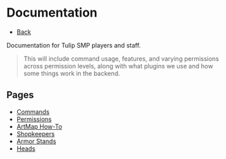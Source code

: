 # Documentation

- [Back](/)

Documentation for Tulip SMP players and staff. 

> This will include command usage, features, and varying permissions across permission levels, along with what plugins we use and how some things work in the backend.

## Pages

- [Commands](commands)
- [Permissions](permissions)
- [ArtMap How-To](artmap)
- [Shopkeepers](shopkeepers)
- [Armor Stands](armorstands)
- [Heads](heads)
